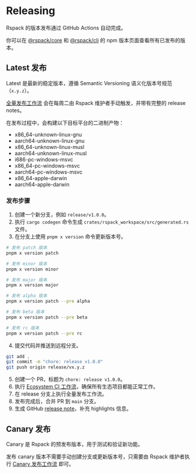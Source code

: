 # Releasing

Rspack 的版本发布通过 GitHub Actions 自动完成。

你可以在 [@rspack/core](https://www.npmjs.com/package/@rspack/core?activeTab=versions) 和 [@rspack/cli](https://www.npmjs.com/package/@rspack/cli?activeTab=versions) 的 npm 版本页面查看所有已发布的版本。

## Latest 发布

Latest 是最新的稳定版本，遵循 Semantic Versioning 语义化版本号规范（`x.y.z`）。

[全量发布工作流](https://github.com/web-infra-dev/rspack/actions/workflows/release.yml?query=is%3Asuccess) 会在每周二由 Rspack 维护者手动触发，并带有完整的 release notes。

在发布过程中，会构建以下目标平台的二进制产物：

- x86_64-unknown-linux-gnu
- aarch64-unknown-linux-gnu
- x86_64-unknown-linux-musl
- aarch64-unknown-linux-musl
- i686-pc-windows-msvc
- x86_64-pc-windows-msvc
- aarch64-pc-windows-msvc
- x86_64-apple-darwin
- aarch64-apple-darwin

### 发布步骤

1. 创建一个新分支，例如 `release/v1.0.0`。
2. 执行 `cargo codegen` 命令生成 `crates/rspack_workspace/src/generated.rs` 文件。
3. 在分支上使用 `pnpm x version` 命令更新版本号。

```bash
# 发布 patch 版本
pnpm x version patch

# 发布 minor 版本
pnpm x version minor

# 发布 major 版本
pnpm x version major

# 发布 alpha 版本
pnpm x version patch --pre alpha

# 发布 beta 版本
pnpm x version patch --pre beta

# 发布 rc 版本
pnpm x version patch --pre rc
```

4. 提交代码并推送到远程分支。

```bash
git add .
git commit -m "chore: release v1.0.0"
git push origin release/vx.y.z
```

5. 创建一个 PR，标题为 `chore: release v1.0.0`。
6. 执行 [Ecosystem CI 工作流](https://github.com/web-infra-dev/rspack/actions/workflows/ecosystem-ci.yml)，确保所有生态项目都能正常工作。
7. 在 release 分支上执行全量发布工作流。
8. 发布完成后，合并 PR 到 `main` 分支。
9. 生成 GitHub [release note](https://github.com/web-infra-dev/rspack/releases)，补充 highlights 信息。

## Canary 发布

Canary 是 Rspack 的预发布版本，用于测试和验证新功能。

发布 canary 版本不需要手动创建分支或更新版本号，只需要由 Rspack 维护者执行 [Canary 发布工作流](https://github.com/web-infra-dev/rspack/actions/workflows/release-canary.yml) 即可。

